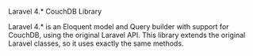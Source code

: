 Laravel 4.* CouchDB Library

Laravel 4.* is an Eloquent model and Query builder with support for CouchDB, using the original Laravel API. This library extends the original Laravel classes, so it uses exactly the same methods.

